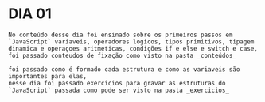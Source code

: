 # DIA 01

    No conteúdo desse dia foi ensinado sobre os primeiros passos em `JavaScript` variaveis, operadores logicos, tipos primitivos, tipagem dinamica e operaçoes aritmeticas, condições if e else e switch e case, foi passado conteudos de fixação como visto na pasta _conteúdos_

    foi passado como é formado cada estrutura e como as variaveis são importantes para elas,
    nesse dia foi passado exercicios para gravar as estruturas do `JavaScript` passada como pode ser visto na pasta _exercicios_